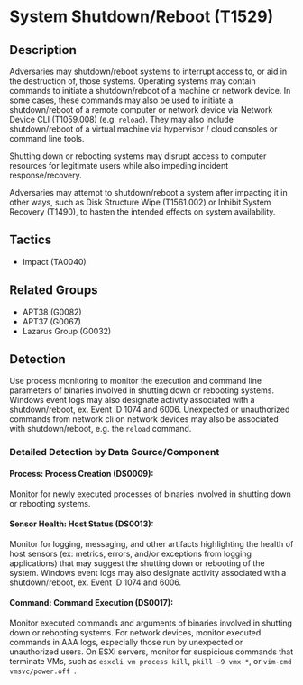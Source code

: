 # System Shutdown/Reboot (T1529)

## Description
Adversaries may shutdown/reboot systems to interrupt access to, or aid in the destruction of, those systems. Operating systems may contain commands to initiate a shutdown/reboot of a machine or network device. In some cases, these commands may also be used to initiate a shutdown/reboot of a remote computer or network device via Network Device CLI (T1059.008) (e.g. ```reload```). They may also include shutdown/reboot of a virtual machine via hypervisor / cloud consoles or command line tools.

Shutting down or rebooting systems may disrupt access to computer resources for legitimate users while also impeding incident response/recovery.

Adversaries may attempt to shutdown/reboot a system after impacting it in other ways, such as Disk Structure Wipe (T1561.002) or Inhibit System Recovery (T1490), to hasten the intended effects on system availability.

## Tactics
- Impact (TA0040)

## Related Groups
- APT38 (G0082)
- APT37 (G0067)
- Lazarus Group (G0032)

## Detection
Use process monitoring to monitor the execution and command line parameters of binaries involved in shutting down or rebooting systems. Windows event logs may also designate activity associated with a shutdown/reboot, ex. Event ID 1074 and 6006. Unexpected or unauthorized commands from network cli on network devices may also be associated with shutdown/reboot, e.g. the ```reload``` command.

### Detailed Detection by Data Source/Component
#### Process: Process Creation (DS0009): 
Monitor for newly executed processes of binaries involved in shutting down or rebooting systems.

#### Sensor Health: Host Status (DS0013): 
Monitor for logging, messaging, and other artifacts highlighting the health of host sensors (ex: metrics, errors, and/or exceptions from logging applications) that may suggest the shutting down or rebooting of the system. Windows event logs may also designate activity associated with a shutdown/reboot, ex. Event ID 1074 and 6006.

#### Command: Command Execution (DS0017): 
Monitor executed commands and arguments of binaries involved in shutting down or rebooting systems. For network devices, monitor executed commands in AAA logs, especially those run by unexpected or unauthorized users. On ESXi servers, monitor for suspicious commands that terminate VMs, such as `esxcli vm process kill`,  `pkill –9 vmx-*`, or `vim-cmd vmsvc/power.off `.


